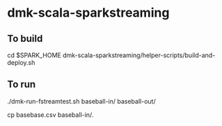 # dmk-scala-sparkstreaming

To build
---
cd $SPARK_HOME
dmk-scala-sparkstreaming/helper-scripts/build-and-deploy.sh

To run
---
./dmk-run-fstreamtest.sh baseball-in/ baseball-out/

cp basebase.csv baseball-in/.